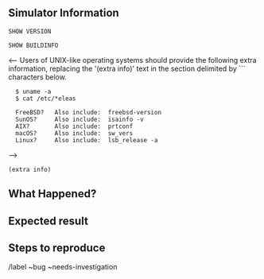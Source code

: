<!-- scspell-id: 050905c8-4812-11ed-9ae9-80ee73e9b8e7 -->
<!-- SPDX-License-Identifier: FSFAP -->

## Simulator Information

<!--  Include the complete output of the following simulator commands,
      replacing the text between the ``` characters with the output.
 -->

```
SHOW VERSION
```

```
SHOW BUILDINFO
```

<--
      Users of UNIX-like operating systems should provide the
      following extra information, replacing the '(extra info)'
      text in the section delimited by ``` characters below.

      $ uname -a
      $ cat /etc/*eleas

      FreeBSD?   Also include:  freebsd-version
      SunOS?     Also include:  isainfo -v
      AIX?       Also include:  prtconf
      macOS?     Also include:  sw_vers
      Linux?     Also include:  lsb_release -a
 -->

```
(extra info)
```



## What Happened?

<!--  Provide a brief description of what happened.
      If a backtrace was printed, add the text here.
  -->



## Expected result

<!--  What do you think should have happened? -->



## Steps to reproduce

<!--  List the steps required to produce the problem. -->




<!--  External reporters, leave the lines below intact. -->

/label ~bug ~needs-investigation
